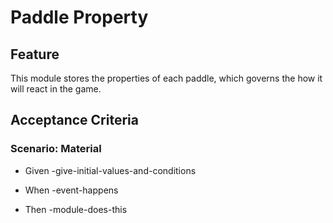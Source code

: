 # Paddle Property

## Feature

This module stores the properties of each paddle, which governs the how it will react in the game.

## Acceptance Criteria

### Scenario: Material

- Given -give-initial-values-and-conditions

- When -event-happens

- Then -module-does-this

